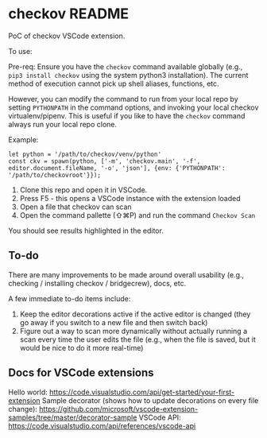 # checkov README

PoC of checkov VSCode extension.

To use:

Pre-req: Ensure you have the `checkov` command available globally (e.g., `pip3 install checkov` using the system python3 installation). The current method of execution cannot pick up shell aliases, functions, etc.

However, you can modify the command to run from your local repo by setting `PYTHONPATH` in the command options, and invoking your local checkov virtualenv/pipenv. This is useful if you like to have the `checkov` command always run your local repo clone.

Example:
```
let python = '/path/to/checkov/venv/python'
const ckv = spawn(python, ['-m', 'checkov.main', '-f', editor.document.fileName, '-o', 'json'], {env: {'PYTHONPATH': '/path/to/checkovroot'}});
```

1. Clone this repo and open it in VSCode.
2. Press F5 - this opens a VSCode instance with the extension loaded
3. Open a file that checkov can scan
4. Open the command pallette (⇧⌘P) and run the command `Checkov Scan`

You should see results highlighted in the editor.

## To-do

There are many improvements to be made around overall usability (e.g., checking / installing checkov / bridgecrew), docs, etc.

A few immediate to-do items include:

1. Keep the editor decorations active if the active editor is changed (they go away if you switch to a new file and then switch back)
2. Figure out a way to scan more dynamically without actually running a scan every time the user edits the file (e.g., when the file is saved, but it would be nice to do it more real-time)

## Docs for VSCode extensions

Hello world: https://code.visualstudio.com/api/get-started/your-first-extension
Sample decorator (shows how to update decorations on every file change): https://github.com/microsoft/vscode-extension-samples/tree/master/decorator-sample
VSCode API: https://code.visualstudio.com/api/references/vscode-api

